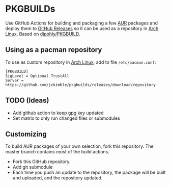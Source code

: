 # PKGBUILDs

Use GitHub Actions for building and packaging a few [AUR](https://aur.archlinux.org) packages and deploy them to [GitHub Releases](https://github.com/jckimble/pkgbuilds/releases) so it can be used as a repository in [Arch Linux](https://www.archlinux.org).  Based on [djpohly/PKGBUILD](https://github.com/djpohly/PKGBUILD).


## Using as a pacman repository

To use as custom repository in [Arch Linux](https://www.archlinux.org), add to file `/etc/pacman.conf`:

```
[PKGBUILD]
SigLevel = Optional TrustAll
Server = https://github.com/jckimble/pkgbuilds/releases/download/repository
```

## TODO (Ideas)

  - Add github action to keep gpg key updated
  - Set matrix to only run changed files or submodules

## Customizing

To build AUR packages of your own selection, fork this repository.  The master branch contains most of the build actions.

  - Fork this GitHub repository.
  - Add git submodule
  - Each time you push an update to the repository, the package will be built and uploaded, and the repository updated.